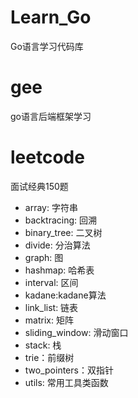 # Learn_Go
Go语言学习代码库

# gee
go语言后端框架学习

# leetcode
面试经典150题
- array: 字符串
- backtracing: 回溯
- binary_tree: 二叉树
- divide: 分治算法
- graph: 图
- hashmap: 哈希表
- interval: 区间
- kadane:kadane算法
- link_list: 链表
- matrix: 矩阵
- sliding_window: 滑动窗口
- stack: 栈
- trie：前缀树
- two_pointers：双指针
- utils: 常用工具类函数
